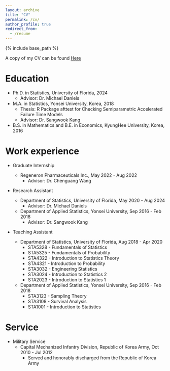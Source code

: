 ```yaml
---
layout: archive
title: "CV"
permalink: /cv/
author_profile: true
redirect_from:
  - /resume
---
```


{% include base_path %}

A copy of my CV can be found [Here](http://woojungbae.github.io/files/CV.pdf)

Education
======
* Ph.D. in Statistics, University of Florida, 2024
  - Advisor: Dr. Michael Daniels
* M.A. in Statistics, Yonsei University, Korea, 2018
  - Thesis: R Package afttest for Checking Semiparametric Accelerated Failure Time Models
  - Advisor: Dr. Sangwook Kang
* B.S. in Mathematics and B.E. in Economics, KyungHee University, Korea, 2016

Work experience
======
* Graduate Internship
  - Regeneron Pharmaceuticals Inc., May 2022 - Aug 2022
    + Advisor: Dr. Chenguang Wang

* Research Assistant
  - Department of Statistics, University of Florida, May 2020 - Aug 2024
    + Advisor: Dr. Michael Daniels
  - Department of Applied Statistics, Yonsei University, Sep 2016 - Feb 2018 
    + Advisor: Dr. Sangwook Kang

* Teaching Assistant
  - Department of Statistics, University of Florida, Aug 2018 - Apr 2020
    + STA5328 - Fundamentals of Statistics
    + STA5325 - Fundamentals of Probability
    + STA4322 - Introduction to Statistics Theory
    + STA4321 - Introduction to Probability
    + STA3032 - Engineering Statistics
    + STA3024 - Introduction to Statistics 2
    + STA2023 - Introduction to Statistics 1
  - Department of Applied Statistics, Yonsei University, Sep 2016 - Feb 2018 
    + STA3123 - Sampling Theory
    + STA3108 - Survival Analysis
    + STA1001 - Introduction to Statistics

Service
======
* Military Service
  - Capital Mechanized Infantry Division, Republic of Korea Army, Oct 2010 - Jul 2012
    + Served and honorably discharged from the Republic of Korea Army
